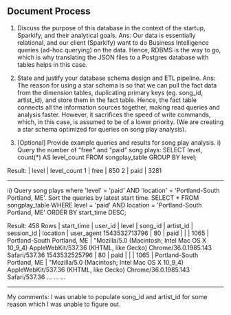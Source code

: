 Document Process
----------

1. Discuss the purpose of this database in the context of the startup, Sparkify, and their analytical goals.
Ans:
Our data is essentially relational, and our client (Sparkify) want to do Business Intelligence queries (ad-hoc querying) on the data. Hence, RDBMS is the way to go, which is why translating the JSON files to a Postgres database with tables helps in this case.

2. State and justify your database schema design and ETL pipeline.
Ans:
The reason for using a star schema is so that we can pull the fact data from the dimension tables, duplicating primary keys (eg. song_id, artist_id), and store them in the fact table.
Hence, the fact table connects all the information sources together, making read queries and analysis faster. 
However, it sacrifices the speed of write commands, which, in this case, is assumed to be of a lower priority. (We are creating a star schema optimized for queries on song play analysis). 

3. [Optional] Provide example queries and results for song play analysis.
i) Query the number of "free" and "paid" song plays:
SELECT level, count(*) AS level_count
FROM songplay_table
GROUP BY level;

Result:
     |  level   |  level_count
1    |  free    |  850
2    |  paid    |  3281
___________________________________________________________________________________________________________________________________

ii) Query song plays where 'level' = 'paid' AND 'location' = 'Portland-South Portland, ME'. Sort the queries by latest start time.
SELECT *
FROM songplay_table
WHERE level = 'paid' AND location = 'Portland-South Portland, ME'
ORDER BY start_time DESC;

Result:
458 Rows
     | start_time     | user_id | level | song_id | artist_id | session_id | location                     | user_agent
       1543532713796  | 80      | paid  |         |           | 1065       | Portland-South Portland, ME  | "Mozilla/5.0 (Macintosh; Intel Mac OS X 10_9_4) AppleWebKit/537.36 (KHTML, like Gecko) Chrome/36.0.1985.143 Safari/537.36
       1543532525796 | 80      | paid  |         |           | 1065       | Portland-South Portland, ME  | "Mozilla/5.0 (Macintosh; Intel Mac OS X 10_9_4) AppleWebKit/537.36 (KHTML, like Gecko) Chrome/36.0.1985.143 Safari/537.36
       ...
       ...
       ...
       
___________________________________________________________________________________________________________________________________      

My comments:
I was unable to populate song_id and artist_id for some reason which I was unable to figure out.
